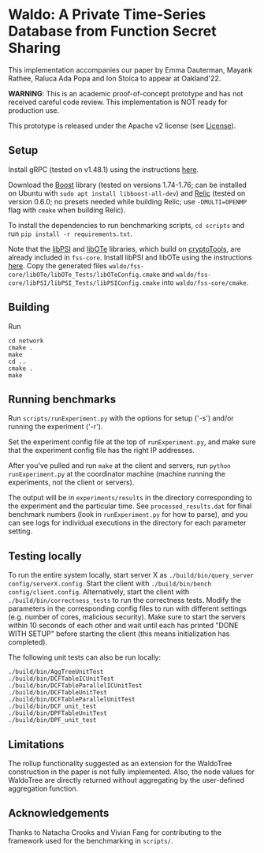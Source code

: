 # Waldo: A Private Time-Series Database from Function Secret Sharing

This implementation accompanies our paper by Emma Dauterman, Mayank Rathee, Raluca Ada Popa and Ion Stoica to appear at Oakland'22.

**WARNING**: This is an academic proof-of-concept prototype and has not received careful code review. This implementation is NOT ready for production use.

This prototype is released under the Apache v2 license (see [License](#license)).

## Setup

Install gRPC (tested on v1.48.1) using the instructions [here](https://grpc.io/docs/languages/cpp/quickstart/).

Download the [Boost](https://www.boost.org/) library (tested on versions 1.74-1.76; can be installed on Ubuntu with `sudo apt install libboost-all-dev`) and [Relic](https://github.com/relic-toolkit/relic) (tested on version 0.6.0; no presets needed while building Relic; use `-DMULTI=OPENMP` flag with `cmake` when building Relic).

To install the dependencies to run benchmarking scripts, `cd scripts` and run `pip install -r requirements.txt`.

Note that the [libPSI](https://github.com/osu-crypto/libPSI) and [libOTe](https://github.com/osu-crypto/libOTe) libraries, which build on [cryptoTools](https://github.com/ladnir/cryptoTools/tree/master), are already included in `fss-core`.
Install libPSI and libOTe using the instructions [here](https://github.com/ucbrise/waldo/blob/main/fss-core/libOTe-PSI-instructions.md). Copy the generated files `waldo/fss-core/libOTe/libOTe_Tests/libOTeConfig.cmake` and `waldo/fss-core/libPSI/libPSI_Tests/libPSIConfig.cmake` into `waldo/fss-core/cmake`.

## Building

Run
```
cd network
cmake .
make
cd ..
cmake .
make
```

## Running benchmarks

Run `scripts/runExperiment.py` with the options for setup ('-s') and/or running the experiment ('-r').

Set the experiment config file at the top of `runExperiment.py`, and make sure that the experiment config file has the right IP addresses.

After you've pulled and run `make` at the client and servers, run `python runExperiment.py` at the coordinator machine (machine running the experiments, not the client or servers).

The output will be in `experiments/results` in the directory corresponding to the experiment and the particular time. See `processed_results.dat` for final benchmark numbers (look in `runExperiment.py` for how to parse), and you can see logs for individual executions in the directory for each parameter setting.

## Testing locally

To run the entire system locally, start server X as `./build/bin/query_server config/serverX.config`. Start the client with `./build/bin/bench config/client.config`.
Alternatively, start the client with `./build/bin/correctness_tests` to run the correctness tests. Modify the parameters in the corresponding config files to run with different settings (e.g. number of cores, malicious security).
Make sure to start the servers within 10 seconds of each other and wait until each has printed "DONE WITH SETUP" before starting the client (this means initialization has completed).

The following unit tests can also be run locally:
```
./build/bin/AggTreeUnitTest
./build/bin/DCFTableICUnitTest
./build/bin/DCFTableParallelICUnitTest
./build/bin/DCFTableUnitTest
./build/bin/DCFTableParallelUnitTest
./build/bin/DCF_unit_test
./build/bin/DPFTableUnitTest
./build/bin/DPF_unit_test
```

## Limitations

The rollup functionality suggested as an extension for the WaldoTree construction in the
paper is not fully implemented. Also, the node values for WaldoTree are directly
returned without aggregating by the user-defined aggregation function.

## Acknowledgements

Thanks to Natacha Crooks and Vivian Fang for contributing to the framework used for the benchmarking in `scripts/`.

